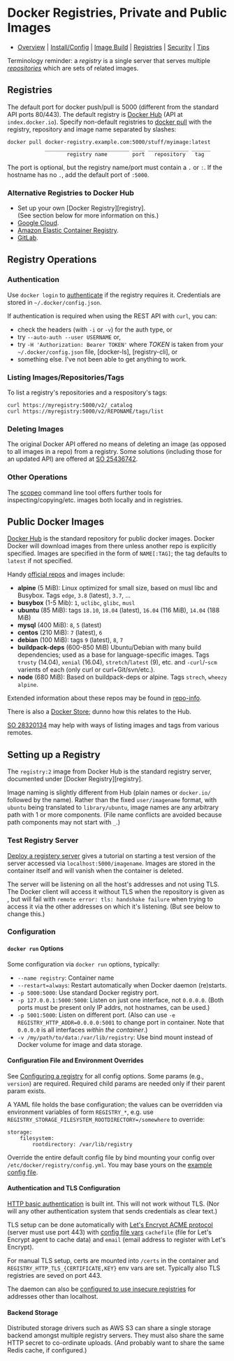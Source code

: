Docker Registries, Private and Public Images
============================================

* [Overview](README.md) | [Install/Config](config.md) | [Image Build](image.md)
  | [Registries](registries.md) | [Security](security.md) | [Tips](tips.md)


Terminology reminder: a _registry_ is a single server that serves
multiple _[repositories][repository]_ which are sets of related
images.


Registries
----------

The default port for docker push/pull is 5000 (different from the
standard API ports 80/443). The default registry is [Docker Hub][]
(API at `index.docker.io`). Specify non-default registries to [docker
pull] with the registry, repository and image name separated by
slashes:

    docker pull docker-registry.example.com:5000/stuff/myimage:latest
                ___________________________ ____ _____________ ______
                       registry name        port   repository   tag

The port is optional, but the registry name/port must contain a `.` or
`:`. If the hostname has no `.`, add the default port of `:5000`.

### Alternative Registries to Docker Hub

- Set up your own [Docker Registry][registry].  
  (See section below for more information on this.)
- [Google Cloud][gcp-registry].
- [Amazon Elastic Container Registry][aws-ecr].
- [GitLab].


Registry Operations
-------------------

### Authentication

Use `docker login` to [authenticate] if the registry requires it.
Credentials are stored in `~/.docker/config.json`.

If authentication is required when using the REST API with `curl`,
you can:
- check the headers (with `-i` or `-v`) for the auth type, or
- try `--auto-auth --user USERNAME` or,
- try `-H 'Authorization: Bearer TOKEN'` where _TOKEN_ is taken from
  your `~/.docker/config.json` file, [docker-ls], [registry-cli], or
- something else. I've not been able to get anything to work.

### Listing Images/Repositories/Tags

To list a registry's repositories and a respository's tags:

    curl https://myregistry:5000/v2/_catalog
    curl https://myregistry:5000/v2/REPONAME/tags/list

### Deleting Images

The original Docker API offered no means of deleting an image (as
opposed to all images in a repo) from a registry. Some solutions
(including those for an updated API) are offered at [SO 25436742].

### Other Operations

The [scopeo] command line tool offers further tools for
inspecting/copying/etc. images both locally and in registries.


Public Docker Images
--------------------

[Docker Hub] is the standard repository for public docker images.
Docker Docker will download images from there unless another repo is
explicitly specified. Images are specified in the form of
`NAME[:TAG]`; the tag defaults to `latest` if not specified.

Handy [official repos] and images include:

* __alpine__ (5 MiB): Linux optimized for small size, based on musl libc
  and Busybox. Tags  `edge`, `3.8` (latest), `3.7`, ...
* __busybox__ (1-5 Mib): `1`, `uclibc`, `glibc`, `musl`
* __ubuntu__ (85 MiB): tags `18.10`, `18.04` (latest),
  `16.04` (116 MiB), `14.04` (188 MiB)
* __mysql__ (400 MiB): `8`, `5` (latest)
* __centos__ (210 MiB): `7` (latest), `6`
* __debian__ (100 MiB): tags `9` (latest), `8`, `7`
* __buildpack-deps__ (600-850 MiB) Ubuntu/Debian with many build
  dependencies; used as a base for language-specific images.
  Tags `trusty` (14.04), `xenial` (16.04), `stretch`/`latest` (9), etc.
  and `-curl`/-`scm` varients of each (only curl or curl+Git/svn/etc.).
* __node__ (680 MiB): Based on buildpack-deps or alpine.
  Tags `strech`, `wheezy` `alpine`.

Extended information about these repos may be found in [repo-info].

There is also a [Docker Store]; dunno how this relates to the Hub.

[SO 28320134] may help with ways of listing images and tags from
various remotes.


Setting up a Registry
---------------------

The `registry:2` image from Docker Hub is the standard registry
server, documented under [Docker Registry][registry].

Image naming is slightly different from Hub (plain names or
`docker.io/` followed by the name). Rather than the fixed
`user/imagename` format, with `ubuntu` being translated to
`library/ubuntu`, image names are any arbitrary path with 1 or more
components. (File name conflicts are avoided because path components
may not start with `_`.)

### Test Registry Server

[Deploy a registery server][registry-deploy] gives a tutorial on
starting a test version of the server accessed via
`localhost:5000/imagename`. Images are stored in the container itself
and will vanish when the container is deleted.

The server will be listening on all the host's addresses and not using
TLS. The Docker client will access it without TLS when the repository
is given as , but will fail with `remote error: tls: handshake
failure` when trying to access it via the other addresses on which
it's listening. (But see below to change this.)

### Configuration

#### `docker run` Options

Some configuration via `docker run` options, typically:
- `--name registry`: Container name
- `--restart=always`: Restart automatically when Docker daemon (re)starts.
- `-p 5000:5000`: Use standard Docker registry port.
- `-p 127.0.0.1:5000:5000`: Listen on just one interface, not `0.0.0.0`.
  (Both ports must be present only IP addrs, not hostnames, can be used.)
- `-p 5001:5000`: Listen on different port. (Also can use  `-e
  REGISTRY_HTTP_ADDR=0.0.0.0:5001` to change port in container. Note that
  `0.0.0.0` is all interfaces _within the container_.)
- `-v /my/path/to/data:/var/lib/registry`: Use bind mount instead of Docker
  volume for image and data storage.

#### Configuration File and Environment Overrides

See [Configuring a registry][registry-config] for all config options.
Some params (e.g., `version`) are required. Required child params are
needed only if their parent param exists.

A YAML file holds the base configuration; the values can be overridden
via environment variables of form `REGISTRY_*`, e.g. use
`REGISTRY_STORAGE_FILESYSTEM_ROOTDIRECTORY=/somewhere` to override:

    storage:
        filesystem:
            rootdirectory: /var/lib/registry

Override the entire default config file by bind mounting your config
over `/etc/docker/registry/config.yml`. You may base yours on the
[example config file][registry-exampleconfig].

#### Authentication and TLS Configuration

[HTTP basic authentication][registry-basicauth] is built int. This
will not work without TLS. (Nor will any other authentication system
that sends credentials as clear text.)

TLS setup can be done automatically with [Let's Encrypt ACME
protocol][letsencrypt] (server must use port 443) with [config file
vars][regconf-letsenrypt] `cachefile` (file for Let's Encrypt agent to
cache data) and `email` (email address to register with Let's
Encrypt).

For manual TLS setup, certs are mounted into `/certs` in the container
and `REGISTRY_HTTP_TLS_{CERTIFICATE,KEY}` env vars are set. Typically
also TLS registries are seved on port 443.

The daemon can also be [configured to use insecure
registries][registry-insecure] for addresses other than localhost.

#### Backend Storage

Distributed storage drivers such as AWS S3 can share a single storage
backend amongst multiple registry servers. They must also share the
same HTTP secret to co-ordinate uploads. (And probably want to share
the same Redis cache, if configured.)



<!-------------------------------------------------------------------->
[Docker Hub]: https://hub.docker.com/explore/
[Docker Store]: https://store.docker.com/
[SO 25436742]: https://stackoverflow.com/q/25436742/107294
[SO 28320134]: https://stackoverflow.com/q/28320134/107294
[authenticate]: https://docs.docker.com/registry/spec/auth/jwt/
[aws-ecr]: https://aws.amazon.com/ecr/
[docker pull]: https://docs.docker.com/engine/reference/commandline/pull/
[gcp-registry]: https://cloud.google.com/container-registry/docs/pushing-and-pulling?hl=en_US
[gitlab]: https://about.gitlab.com/2016/05/23/gitlab-container-registry/
[letsencrypt]: https://letsencrypt.org/how-it-works/
[official repos]: https://docs.docker.com/docker-hub/official_repos/
[regconf-letsenrypt]: https://docs.docker.com/registry/#letsencrypt
[registry-basicauth]: https://docs.docker.com/registry/#native-basic-auth
[registry-config]: https://docs.docker.com/registry/configuration/
[registry-deploy]: https://docs.docker.com/registry/deploying/
[registry-exampleconfig]: https://github.com/docker/distribution/blob/master/cmd/registry/config-example.yml
[registry-insecure]: https://docs.docker.com/registry/insecure/
[repo-info]: https://github.com/docker-library/repo-info/tree/master/repos
[repository]: https://docs.docker.com/docker-hub/repos/
[scopeo]: https://github.com/projectatomic/skopeo
